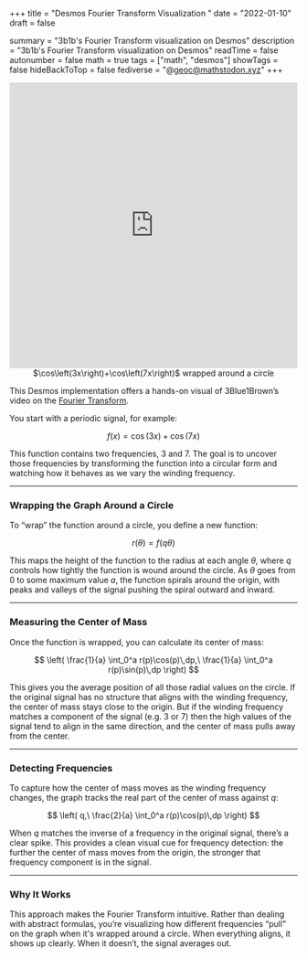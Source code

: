 +++
title = "Desmos Fourier Transform Visualization "
date = "2022-01-10"
draft = false

summary = "3b1b's Fourier Transform visualization on Desmos"
description = "3b1b's Fourier Transform visualization on Desmos"
readTime = false
autonumber = false
math = true
tags = ["math", "desmos"]
showTags = false
hideBackToTop = false
fediverse = "@geoc@mathstodon.xyz"
+++
<div align="center">
    <iframe src="https://www.desmos.com/calculator/lujhlxwdhg?embed" width="100%" height="500" frameborder="0"></iframe>
    $\cos\left(3x\right)+\cos\left(7x\right)$ wrapped around a circle
</div>

This Desmos implementation offers a hands-on visual of 3Blue1Brown’s video on the [Fourier Transform](https://youtu.be/spUNpyF58BY?t=153).

You start with a periodic signal, for example:

$$
f(x) = \cos(3x) + \cos(7x)
$$

This function contains two frequencies, 3 and 7. The goal is to uncover those frequencies by transforming the function into a circular form and watching how it behaves as we vary the winding frequency.

---

### Wrapping the Graph Around a Circle

To “wrap” the function around a circle, you define a new function:

$$
r(\theta) = f(q\theta)
$$

This maps the height of the function to the radius at each angle $\theta$, where $q$ controls how tightly the function is wound around the circle. As $\theta$ goes from 0 to some maximum value $a$, the function spirals around the origin, with peaks and valleys of the signal pushing the spiral outward and inward.

---

### Measuring the Center of Mass

Once the function is wrapped, you can calculate its center of mass:

$$
\left( \frac{1}{a} \int_0^a r(p)\cos(p)\,dp,\ \frac{1}{a} \int_0^a r(p)\sin(p)\,dp \right)
$$

This gives you the average position of all those radial values on the circle. If the original signal has no structure that aligns with the winding frequency, the center of mass stays close to the origin. But if the winding frequency matches a component of the signal (e.g. 3 or 7) then the high values of the signal tend to align in the same direction, and the center of mass pulls away from the center.

---

### Detecting Frequencies

To capture how the center of mass moves as the winding frequency changes, the graph tracks the real part of the center of mass against $q$:

$$
\left( q,\ \frac{2}{a} \int_0^a r(p)\cos(p)\,dp \right)
$$

When $q$ matches the inverse of a frequency in the original signal, there’s a clear spike. This provides a clean visual cue for frequency detection: the further the center of mass moves from the origin, the stronger that frequency component is in the signal.

---

### Why It Works

This approach makes the Fourier Transform intuitive. Rather than dealing with abstract formulas, you’re visualizing how different frequencies “pull” on the graph when it's wrapped around a circle. When everything aligns, it shows up clearly. When it doesn’t, the signal averages out.
